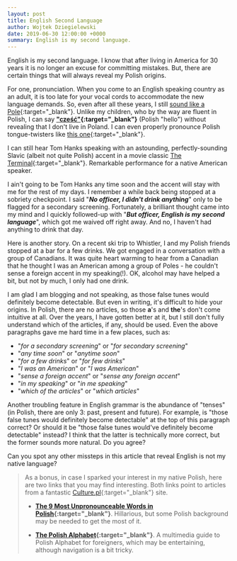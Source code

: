 ```yaml
---
layout: post
title: English Second Language
author: Wojtek Dziegielewski
date: 2019-06-30 12:00:00 +0000
summary: English is my second language.
---
```


English is my second language. I know that after living in America for 30 years it is no longer an excuse for committing mistakes. But, there are certain things that will always reveal my Polish origins.

For one, pronunciation. When you come to an English speaking country as an adult, it is too late for your vocal cords to accommodate the new language demands. So, even after all these years, I still [sound like a Pole](https://culture.pl/en/article/how-to-sound-like-a-pole){:target="_blank"}. Unlike my children, who by the way are fluent in Polish, I can say **["cze&#347;&#263;"](https://forvo.com/word/cze%C5%9B%C4%87/){:target="_blank"}** (Polish "hello") without revealing that I don't live in Poland. I can even properly pronounce Polish tongue-twisters like [this one](https://forvo.com/phrase/w_szczebrzeszynie_chrz%C4%85szcz_brzmi_w_trzcinie./#pl){:target="_blank"}.

I can still hear Tom Hanks speaking with an astounding, perfectly-sounding Slavic (albeit not quite Polish) accent in a movie classic [The Terminal](https://en.wikipedia.org/wiki/The_Terminal){:target="_blank"}. Remarkable performance for a native American speaker.

I ain't going to be Tom Hanks any time soon and the accent will stay with me for the rest of my days. I remember a while back being stopped at a sobriety checkpoint. I said "***No officer, I didn't drink anything***" only to be flagged for a secondary screening. Fortunately, a brilliant thought came into my mind and I quickly followed-up with "***But officer, English is my second language***", which got me waived off right away. And no, I haven't had anything to drink that day.

Here is another story. On a recent ski trip to Whistler, I and my Polish friends stopped at a bar for a few drinks. We got engaged in a conversation with a group of Canadians. It was quite heart warming to hear from a Canadian that he thought I was an American among a group of Poles - he couldn't sense a foreign accent in my speaking(!). OK, alcohol may have helped a bit, but not by much, I only had one drink.

I am glad I am blogging and not speaking, as those false tunes would definitely become detectable. But even in writing, it's difficult to hide your origins. In Polish, there are no articles, so those **a**'s and **the**'s don't come intuitive at all. Over the years, I have gotten better at it, but I still don't fully understand which of the articles, if any, should be used. Even the above paragraphs gave me hard time in a few places, such as:

* "*for a secondary screening*" or "*for secondary screening*"
* "*any time soon*" or "*anytime soon*"
* "*for a few drinks*" or "*for few drinks*"
* "*I was an American*" or "*I was American*"
* "*sense a foreign accent*" or "*sense any foreign accent*"
* "*in my speaking*" or "*in me speaking*"
* "*which of the articles*" or "*which articles*"

Another troubling feature in English grammar is the abundance of "tenses" (in Polish, there are only 3: past, present and future). For example, is "those false tunes would definitely become detectable" at the top of this paragraph correct? Or should it be "those false tunes would've definitely become detectable" instead? I think that the latter is technically more correct, but the former sounds more natural. Do you agree?

Can you spot any other missteps in this article that reveal English is not my native language?

> As a bonus, in case I sparked your interest in my native Polish, here are two links that you may find interesting. Both links point to articles from a fantastic [Culture.pl](https://culture.pl/en/){:target="_blank"} site.
>
> * **[The 9 Most Unpronounceable Words in Polish](https://culture.pl/en/article/the-9-most-unpronounceable-words-in-polish){:target="_blank"}**. Hillarious, but some Polish background may be needed to get the most of it.
>
> * **[The Polish Alphabet](http://multimediaguides.culture.pl/multimediaguides/alphabet/the-polish-alphabet/0){:target="_blank"}**. A multimedia guide to Polish Alphabet for foreigners, which may be entertaining, although navigation is a bit tricky.
